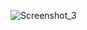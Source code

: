 ![Screenshot_3](https://github.com/TurkishDeveloper/GameboxArduino/assets/38836891/da5ee929-8e1a-4784-9609-ab0f38198a87)
